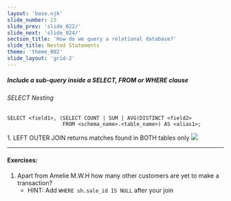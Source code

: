 ```yaml
---
layout: 'base.njk'
slide_number: 23
slide_prev: 'slide_022/'
slide_next: 'slide_024/'
section_title: 'How do we query a relational database?'
slide_title: Nested Statements
theme: 'theme_002'
slide_layout: 'grid-2'
---
```


<section class="slide__text">

##### Include a sub-query inside a SELECT, FROM or WHERE clause

###### SELECT Nesting
```
SELECT <field1>, (SELECT COUNT | SUM | AVG(DISTINCT <field2>
                  FROM <schema_name>.<table_name>) AS <alias1>;
```



</section>

<section class="slide__images">
<caption>1. LEFT OUTER JOIN returns matches found in BOTH tables only</caption>
<img src="{{ '../../images/002_LEFT_JOIN_Venn.png' | url }}" />


</section>

<section class="slide__exercises">

---

#### Exercises:
1. Apart from Amelie M.W.H how many other customers are yet to make a transaction?
    - HINT: Add `WHERE sh.sale_id IS NULL` after your join


</section>